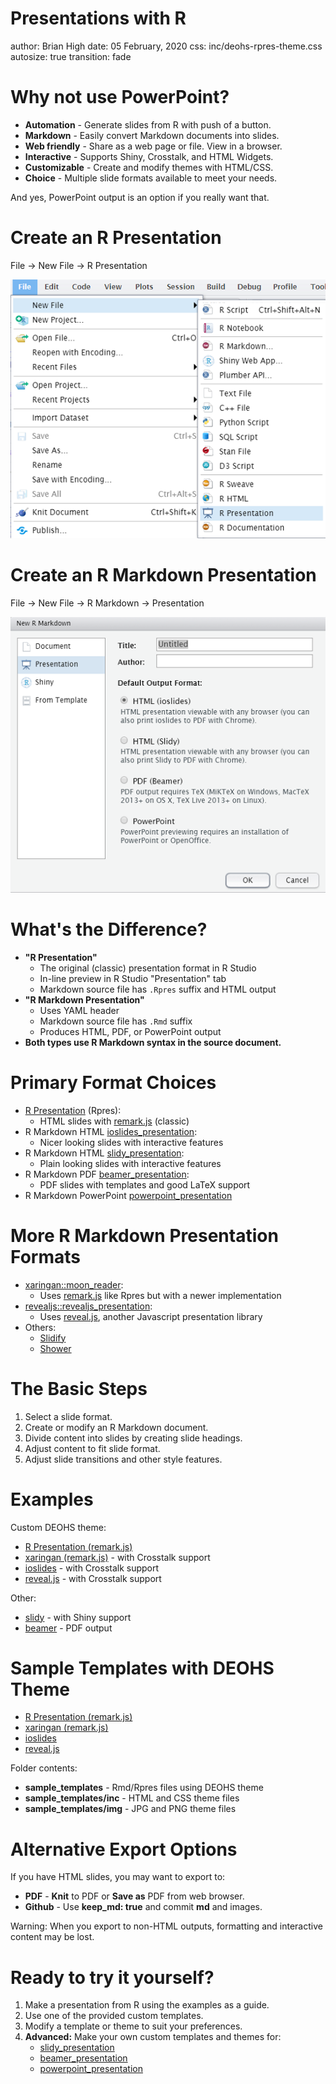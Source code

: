 Presentations with R
========================================================
author: Brian High
date: 05 February, 2020
css: inc/deohs-rpres-theme.css
autosize: true
transition: fade

Why not use PowerPoint?
========================================================

- **Automation** - Generate slides from R with push of a button.
- **Markdown** - Easily convert Markdown documents into slides.
- **Web friendly** - Share as a web page or file. View in a browser.
- **Interactive** - Supports Shiny, Crosstalk, and HTML Widgets.
- **Customizable** - Create and modify themes with HTML/CSS.
- **Choice** - Multiple slide formats available to meet your needs.

And yes, PowerPoint output is an option if you really want that.

Create an R Presentation
========================================================

File → New File → R Presentation

![](img/new_file_r_presentation.png)

Create an R Markdown Presentation
========================================================

File → New File → R Markdown → Presentation

![](img/new_rmarkdown_presentation.png)

What's the Difference?
========================================================

- **"R Presentation"**
  - The original (classic) presentation format in R Studio
  - In-line preview in R Studio "Presentation" tab
  - Markdown source file has `.Rpres` suffix and HTML output
- **"R Markdown Presentation"**
  - Uses YAML header
  - Markdown source file has `.Rmd` suffix
  - Produces HTML, PDF, or PowerPoint output
- **Both types use R Markdown syntax in the source document.**

Primary Format Choices
========================================================

- [R Presentation](https://support.rstudio.com/hc/en-us/articles/200486468-Authoring-R-Presentations) (Rpres): 
  - HTML slides with [remark.js](https://remarkjs.com/) (classic)
- R Markdown HTML [ioslides_presentation](https://bookdown.org/yihui/rmarkdown/ioslides-presentation.html): 
  - Nicer looking slides with interactive features
- R Markdown HTML [slidy_presentation](https://bookdown.org/yihui/rmarkdown/slidy-presentation.html): 
  - Plain looking slides with interactive features
- R Markdown PDF [beamer_presentation](https://bookdown.org/yihui/rmarkdown/beamer-presentation.html): 
  - PDF slides with templates and good LaTeX support
- R Markdown PowerPoint [powerpoint_presentation](https://bookdown.org/yihui/rmarkdown/powerpoint-presentation.html)


More R Markdown Presentation Formats
========================================================

- [xaringan::moon_reader](https://bookdown.org/yihui/rmarkdown/xaringan.html):
  - Uses [remark.js](https://remarkjs.com/) like Rpres but with a newer implementation
- [revealjs::revealjs_presentation](https://bookdown.org/yihui/rmarkdown/revealjs.html):
  - Uses [reveal.js](https://revealjs.com/), another Javascript presentation library
- Others: 
  - [Slidify](https://github.com/ramnathv/slidify)
  - [Shower](https://github.com/MangoTheCat/rmdshower)

The Basic Steps
========================================================

1. Select a slide format.
2. Create or modify an R Markdown document.
3. Divide content into slides by creating slide headings.
4. Adjust content to fit slide format.
5. Adjust slide transitions and other style features.

Examples
========================================================

Custom DEOHS theme:

- [R Presentation (remark.js)](RpresExample.Rpres)
- [xaringan (remark.js)](XaringanExample.Rpres) - with Crosstalk support
- [ioslides](IoslidesExample.Rmd) - with Crosstalk support
- [reveal.js](RevealjsExample.Rmd) - with Crosstalk support

Other:

- [slidy](SlidyExample.Rpres) - with Shiny support
- [beamer](BeamerExample.Rpres) - PDF output


Sample Templates with DEOHS Theme
========================================================

- [R Presentation (remark.js)](sample_templates/rpres_sample_template.Rpres)
- [xaringan (remark.js)](sample_templates/xaringan_sample_template.Rmd)
- [ioslides](sample_templates/ioslides_sample_template.Rmd)
- [reveal.js](sample_templates/revealjs_sample_template.Rmd)

Folder contents:

- **sample_templates** - Rmd/Rpres files using DEOHS theme
- **sample_templates/inc** - HTML and CSS theme files
- **sample_templates/img** - JPG and PNG theme files

Alternative Export Options
========================================================

If you have HTML slides, you may want to export to:

- **PDF** - **Knit** to PDF or **Save as** PDF from web browser.
- **Github** - Use **keep_md: true** and commit **md** and images.

Warning: When you export to non-HTML outputs, formatting and interactive content may be lost.

Ready to try it yourself?
========================================================

1. Make a presentation from R using the examples as a guide.
2. Use one of the provided custom templates.
3. Modify a template or theme to suit your preferences.
4. **Advanced:** Make your own custom templates and themes for:
   - [slidy_presentation](https://stackoverflow.com/questions/44381915)
   - [beamer_presentation](http://svmiller.com/blog/2019/08/r-markdown-template-beamer-presentations/)
   - [powerpoint_presentation](https://bookdown.org/yihui/rmarkdown/powerpoint-presentation.html#ppt-templates)
   
